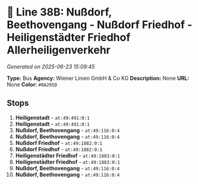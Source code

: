 # 🚌 Line 38B: Nußdorf, Beethovengang - Nußdorf Friedhof - Heiligenstädter Friedhof Allerheiligenverkehr

*Generated on 2025-06-23 15:09:45*

**Type:** Bus
**Agency:** Wiener Linien GmbH & Co KG
**Description:** None
**URL:** None
**Color:** `#0A295D`

## Stops

1. **Heiligenstadt** - `at:49:491:0:1`
2. **Heiligenstadt** - `at:49:491:0:1`
3. **Nußdorf, Beethovengang** - `at:49:116:0:4`
4. **Nußdorf, Beethovengang** - `at:49:116:0:4`
5. **Nußdorf Friedhof** - `at:49:1882:0:1`
6. **Nußdorf Friedhof** - `at:49:1882:0:1`
7. **Heiligenstädter Friedhof** - `at:49:1883:0:1`
8. **Heiligenstädter Friedhof** - `at:49:1883:0:1`
9. **Nußdorf, Beethovengang** - `at:49:116:0:4`
10. **Nußdorf, Beethovengang** - `at:49:116:0:4`
